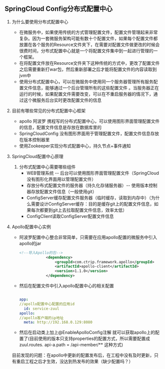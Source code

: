 ## SpringCloud Config分布式配置中心

1. 为什么要使用分布式配置中心
   * 在微服务中，如果使用传统的方式管理配置文件，配置文件管理起来非常复杂。因为一套微服务架构可能有数十个配置文件，如果每个配置文件都放置在各个服务的Resource文件夹下，在需要对配置文件做更改的时候会很费时间，分布式配置中心就是一个将配置文件集中到一起进行管理的一个框架。
   * 在将配置文件放在Resource文件夹下这种传统的方式中，更改了配置文件之后需要重新打war包，然后重新部署之后才能将配置文件的内容读取到jvm中
   * 使用分布式配置中心，可以在微服务中使用同一个服务器管理所有服务配置文件信息，能够通过一个后台管理所有的这些配置文件 。当服务器正在运行的时候，如果配置文件需要改变，可以在不重启服务器的情况下，通过这个微服务后台实时更改配置文件的信息
2. 目前有哪些常见的分布式配置中心框架
   * apollo 阿波罗  携程写的分布式配置中心，可以使用图形界面管理配置文件的信息，配置文件信息是存放在数据库里的
   * SpringCloudConfig  没有图形界面用于管理配置文件，配置文件信息存放在版本控制器里
   * 使用Zookeeper实现分布式配置中心，持久节点+事件通知
3. SpringCloud配置中心原理
   1. 分布式配置中心需要哪些组件
      * WEB管理系统 -- 后台可以使用图形界面管理配置文件（SpringCloud没有图形化界面用以管理配置文件）
      * 存放分布式配置文件的服务器（持久化存储服务器）-- 使用版本控制器存放配置文件信息（一般使用git）
      * ConfigServer缓存配置文件服务器（临时缓存，读取到内存中）（为什么需要设计ConfigServer缓存：目的是缓存git上的配置文件信息，如果每次都要到git上去拉取配置文件信息，效率太低）
      * ConfigClient读取ConfigServer配置文件信息

4. Apollo配置中心实例

   * 阿波罗配置中心整合非常简单，只需要在应用apollo配置的微服务中引入apollo的jar

     ```xml
     <!--导入Apollo的包-->
                 <dependency>
                     <groupId>com.ctrip.framework.apollo</groupId>
                     <artifactId>apollo-client</artifactId>
                     <version>1.1.0</version>
                 </dependency>
     ```

   * 然后在配置文件中引入apollo配置中心的相关配置

     ```yaml
     
     app:
     //apollo配置中心配置的应用id
       id: service-zuul
     apollo:
     //apollo客户端的ip地址
       meta: http://192.168.0.129:8080
     ```

   * 然后在启动类上加上@EnableApolloConfig注解  就可以获取apollo上的配置了(目前使用的版本只支持properties的配置方式，所以需要配置成 zuul.routes. api-a.path = /api-member/** 这种方式)

   目前发现的问题：在apollo中更新的配置发布后，在工程中没有及时更新，只有重启工程之后才生效，没达到热发布的效果（缺少配置吗？）